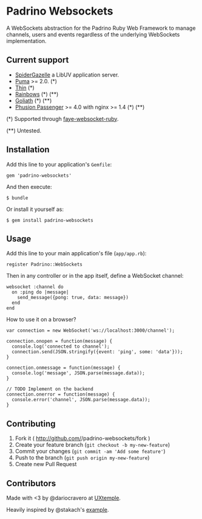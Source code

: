 # Padrino Websockets

A WebSockets abstraction for the Padrino Ruby Web Framework to manage
    channels, users and events regardless of the underlying WebSockets implementation.

## Current support

* [SpiderGazelle](https://github.com/cotag/spider-gazelle) a LibUV application server.
* [Puma](http://puma.io/) >= 2.0. (*)
* [Thin](http://code.macournoyer.com/thin/)  (*)
* [Rainbows](http://rainbows.rubyforge.org/)  (\*)  (**)
* [Goliath](http://postrank-labs.github.com/goliath/)  (\*) (**)
* [Phusion Passenger](https://www.phusionpassenger.com/) >= 4.0 with nginx >= 1.4  (\*)  (**)

(*) Supported through [faye-websocket-ruby](https://github.com/faye/faye-websocket-ruby).
 
(**) Untested.


## Installation

Add this line to your application's `Gemfile`:

```
gem 'padrino-websockets'
```

And then execute:

```
$ bundle
```

Or install it yourself as:

```
$ gem install padrino-websockets
```

## Usage

Add this line to your main application's file (`app/app.rb`):

```
register Padrino::WebSockets
```

Then in any controller or in the app itself, define a WebSocket channel:

```
websocket :channel do
  on :ping do |message|
    send_message({pong: true, data: message})
  end
end
```

How to use it on a browser?

```
var connection = new WebSocket('ws://localhost:3000/channel');

connection.onopen = function(message) {
  console.log('connected to channel');
  connection.send(JSON.stringify({event: 'ping', some: 'data'}));
}

connection.onmessage = function(message) {
  console.log('message', JSON.parse(message.data));
}

// TODO Implement on the backend
connection.onerror = function(message) {
  console.error('channel', JSON.parse(message.data));
}

```

## Contributing

1. Fork it ( http://github.com/<my-github-username>/padrino-websockets/fork )
2. Create your feature branch (`git checkout -b my-new-feature`)
3. Commit your changes (`git commit -am 'Add some feature'`)
4. Push to the branch (`git push origin my-new-feature`)
5. Create new Pull Request


## Contributors

Made with <3 by @dariocravero at [UXtemple](http://uxtemple.com).

Heavily inspired by @stakach's [example](https://github.com/cotag/spider-gazelle/issues/4).
